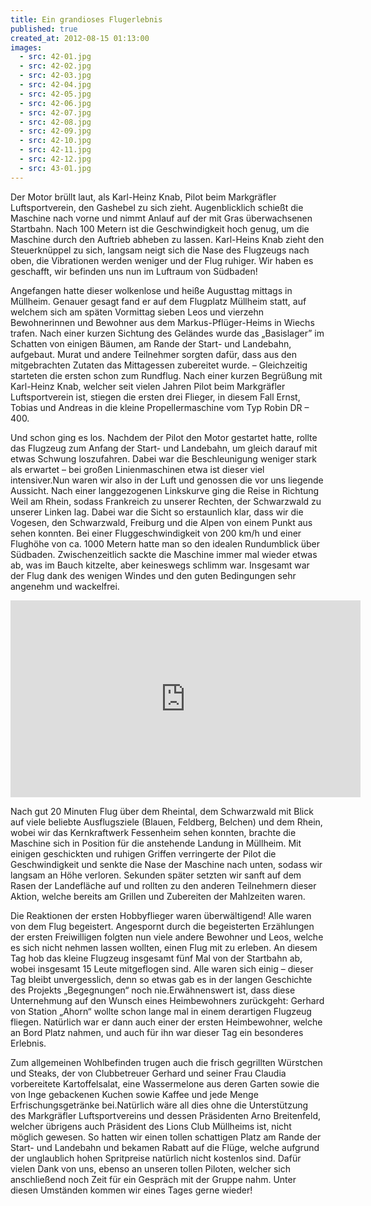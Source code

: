 ```yaml
---
title: Ein grandioses Flugerlebnis
published: true
created_at: 2012-08-15 01:13:00
images:
  - src: 42-01.jpg
  - src: 42-02.jpg
  - src: 42-03.jpg
  - src: 42-04.jpg
  - src: 42-05.jpg
  - src: 42-06.jpg
  - src: 42-07.jpg
  - src: 42-08.jpg
  - src: 42-09.jpg
  - src: 42-10.jpg
  - src: 42-11.jpg
  - src: 42-12.jpg
  - src: 43-01.jpg
---
```


Der Motor brüllt laut, als Karl-Heinz Knab, Pilot beim Markgräfler Luftsportverein, den Gashebel zu sich zieht. Augenblicklich schießt die Maschine nach vorne und nimmt Anlauf auf der mit Gras überwachsenen Startbahn. Nach 100 Metern ist die Geschwindigkeit hoch genug, um die Maschine durch den Auftrieb abheben zu lassen. Karl-Heins Knab zieht den Steuerknüppel zu sich, langsam neigt sich die Nase des Flugzeugs nach oben, die Vibrationen werden weniger und der Flug ruhiger. Wir haben es geschafft, wir befinden uns nun im Luftraum von Südbaden!

Angefangen hatte dieser wolkenlose und heiße Augusttag mittags in Müllheim. Genauer gesagt fand er auf dem Flugplatz Müllheim statt, auf welchem sich am späten Vormittag sieben Leos und vierzehn Bewohnerinnen und Bewohner aus dem Markus-Pflüger-Heims in Wiechs trafen. Nach einer kurzen Sichtung des Geländes wurde das „Basislager” im Schatten von einigen Bäumen, am Rande der Start- und Landebahn, aufgebaut. Murat und andere Teilnehmer sorgten dafür, dass aus den mitgebrachten Zutaten das Mittagessen zubereitet wurde. – Gleichzeitig starteten die ersten schon zum Rundflug. Nach einer kurzen Begrüßung mit Karl-Heinz Knab, welcher seit vielen Jahren Pilot beim Markgräfler Luftsportverein ist, stiegen die ersten drei Flieger, in diesem Fall Ernst, Tobias und Andreas in die kleine Propellermaschine vom Typ Robin DR – 400.

Und schon ging es los. Nachdem der Pilot den Motor gestartet hatte, rollte das Flugzeug zum Anfang der Start- und Landebahn, um gleich darauf mit etwas Schwung loszufahren. Dabei war die Beschleunigung weniger stark als erwartet – bei großen Linienmaschinen etwa ist dieser viel intensiver.Nun waren wir also in der Luft und genossen die vor uns liegende Aussicht. Nach einer langgezogenen Linkskurve ging die Reise in Richtung Weil am Rhein, sodass Frankreich zu unserer Rechten, der Schwarzwald zu unserer Linken lag. Dabei war die Sicht so erstaunlich klar, dass wir die Vogesen, den Schwarzwald, Freiburg und die Alpen von einem Punkt aus sehen konnten. Bei einer Fluggeschwindigkeit von 200 km/h und einer Flughöhe von ca. 1000 Metern hatte man so den idealen Rundumblick über Südbaden. Zwischenzeitlich sackte die Maschine immer mal wieder etwas ab, was im Bauch kitzelte, aber keineswegs schlimm war. Insgesamt war der Flug dank des wenigen Windes und den guten Bedingungen sehr angenehm und wackelfrei.

<iframe
  width="560"
  height="315"
  src="https://www.youtube-nocookie.com/embed/W-aydfZntkY"
  title="Video zum Flugerlebnis"
  frameborder="0"
  allow="accelerometer; autoplay; clipboard-write; encrypted-media; gyroscope; picture-in-picture"
  allowfullscreen
></iframe>

Nach gut 20 Minuten Flug über dem Rheintal, dem Schwarzwald mit Blick auf viele beliebte Ausflugsziele (Blauen, Feldberg, Belchen) und dem Rhein, wobei wir das Kernkraftwerk Fessenheim sehen konnten, brachte die Maschine sich in Position für die anstehende Landung in Müllheim. Mit einigen geschickten und ruhigen Griffen verringerte der Pilot die Geschwindigkeit und senkte die Nase der Maschine nach unten, sodass wir langsam an Höhe verloren. Sekunden später setzten wir sanft auf dem Rasen der Landefläche auf und rollten zu den anderen Teilnehmern dieser Aktion, welche bereits am Grillen und Zubereiten der Mahlzeiten waren.

Die Reaktionen der ersten Hobbyflieger waren überwältigend! Alle waren von dem Flug begeistert. Angespornt durch die begeisterten Erzählungen der ersten Freiwilligen folgten nun viele andere Bewohner und Leos, welche es sich nicht nehmen lassen wollten, einen Flug mit zu erleben. An diesem Tag hob das kleine Flugzeug insgesamt fünf Mal von der Startbahn ab, wobei insgesamt 15 Leute mitgeflogen sind. Alle waren sich einig – dieser Tag bleibt unvergesslich, denn so etwas gab es in der langen Geschichte des Projekts „Begegnungen“ noch nie.Erwähnenswert ist, dass diese Unternehmung auf den Wunsch eines Heimbewohners zurückgeht: Gerhard von Station „Ahorn“ wollte schon lange mal in einem derartigen Flugzeug fliegen. Natürlich war er dann auch einer der ersten Heimbewohner, welche an Bord Platz nahmen, und auch für ihn war dieser Tag ein besonderes Erlebnis.

Zum allgemeinen Wohlbefinden trugen auch die frisch gegrillten Würstchen und Steaks, der von Clubbetreuer Gerhard und seiner Frau Claudia vorbereitete Kartoffelsalat, eine Wassermelone aus deren Garten sowie die von Inge gebackenen Kuchen sowie Kaffee und jede Menge Erfrischungsgetränke bei.Natürlich wäre all dies ohne die Unterstützung des Markgräfler Luftsportvereins und dessen Präsidenten Arno Breitenfeld, welcher übrigens auch Präsident des Lions Club Müllheims ist, nicht möglich gewesen. So hatten wir einen tollen schattigen Platz am Rande der Start- und Landebahn und bekamen Rabatt auf die Flüge, welche aufgrund der unglaublich hohen Spritpreise natürlich nicht kostenlos sind. Dafür vielen Dank von uns, ebenso an unseren tollen Piloten, welcher sich anschließend noch Zeit für ein Gespräch mit der Gruppe nahm. Unter diesen Umständen kommen wir eines Tages gerne wieder!
